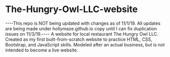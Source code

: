 # The-Hungry-Owl-LLC-website

----This repo is NOT being updated with changes as of 11/1/19. All updates are being made under hollymaze.github.io copy until I can fix duplication issues on 11/3/19.----
A website for local restaurant The Hungry Owl LLC.
Created as my first built-from-scratch website to practice HTML, CSS, Bootstrap, and JavaScript skills. Modeled after an actual business, but is not intended to become a live website. 
